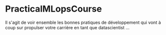 # PracticalMLopsCourse

Il s'agit de voir ensemble les bonnes pratiques de développement qui vont à  coup sur propulser votre carrière en tant que datascientist ...